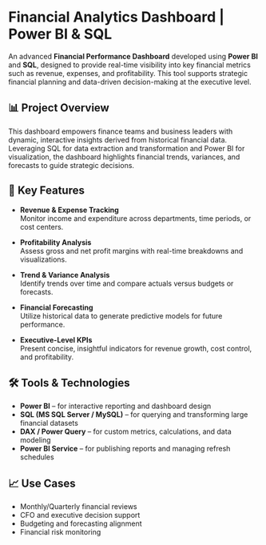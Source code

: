 # Financial Analytics Dashboard | Power BI & SQL

An advanced **Financial Performance Dashboard** developed using **Power BI** and **SQL**, designed to provide real-time visibility into key financial metrics such as revenue, expenses, and profitability. This tool supports strategic financial planning and data-driven decision-making at the executive level.

## 📊 Project Overview

This dashboard empowers finance teams and business leaders with dynamic, interactive insights derived from historical financial data. Leveraging SQL for data extraction and transformation and Power BI for visualization, the dashboard highlights financial trends, variances, and forecasts to guide strategic decisions.

## 🚀 Key Features

- **Revenue & Expense Tracking**  
  Monitor income and expenditure across departments, time periods, or cost centers.

- **Profitability Analysis**  
  Assess gross and net profit margins with real-time breakdowns and visualizations.

- **Trend & Variance Analysis**  
  Identify trends over time and compare actuals versus budgets or forecasts.

- **Financial Forecasting**  
  Utilize historical data to generate predictive models for future performance.

- **Executive-Level KPIs**  
  Present concise, insightful indicators for revenue growth, cost control, and profitability.


## 🛠 Tools & Technologies

- **Power BI** – for interactive reporting and dashboard design  
- **SQL (MS SQL Server / MySQL)** – for querying and transforming large financial datasets  
- **DAX / Power Query** – for custom metrics, calculations, and data modeling  
- **Power BI Service** – for publishing reports and managing refresh schedules

## 📈 Use Cases

- Monthly/Quarterly financial reviews  
- CFO and executive decision support  
- Budgeting and forecasting alignment  
- Financial risk monitoring




